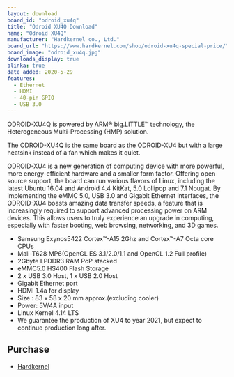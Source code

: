 ```yaml
---
layout: download
board_id: "odroid_xu4q"
title: "Odroid XU4Q Download"
name: "Odroid XU4Q"
manufacturer: "Hardkernel co., Ltd."
board_url: "https://www.hardkernel.com/shop/odroid-xu4q-special-price/"
board_image: "odroid_xu4q.jpg"
downloads_display: true
blinka: true
date_added: 2020-5-29
features:
  - Ethernet
  - HDMI
  - 40-pin GPIO
  - USB 3.0
---
```


ODROID-XU4Q
is powered by ARM® big.LITTLE™ technology, the Heterogeneous Multi-Processing (HMP) solution.

The ODROID-XU4Q is the same board as the ODROID-XU4 but with a large heatsink instead of a fan which makes it quiet. 

ODROID-XU4 is a new generation of computing device with more powerful, more energy-efficient hardware and a smaller form factor. Offering open source support, the board can run various flavors of Linux, including the latest Ubuntu 16.04 and Android 4.4 KitKat, 5.0 Lollipop and 7.1 Nougat.
By implementing the eMMC 5.0, USB 3.0 and Gigabit Ethernet interfaces, the ODROID-XU4 boasts amazing data transfer speeds, a feature that is increasingly required to support advanced processing power on ARM devices.
This allows users to truly experience an upgrade in computing, especially with faster booting, web browsing, networking, and 3D games.

- Samsung Exynos5422 Cortex™-A15 2Ghz and Cortex™-A7 Octa core CPUs
- Mali-T628 MP6(OpenGL ES 3.1/2.0/1.1 and OpenCL 1.2 Full profile)
- 2Gbyte LPDDR3 RAM PoP stacked
- eMMC5.0 HS400 Flash Storage
- 2 x USB 3.0 Host, 1 x USB 2.0 Host
- Gigabit Ethernet port
- HDMI 1.4a for display
- Size : 83 x 58 x 20 mm approx.(excluding cooler)
- Power: 5V/4A input
- Linux Kernel 4.14 LTS
- We guarantee the production of XU4 to year 2021, but expect to continue production long after.

## Purchase
* [Hardkernel](https://www.hardkernel.com/shop/odroid-xu4-special-price/)
